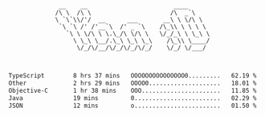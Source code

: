 <div align="center">
<pre><code>
 __    __                        ____      
/\ \  /\ \                      /\  _`\    
\ `\`\\/'/  __      ___       __\ \ \/\ \  
 `\ `\ /' /'__`\  /' _ `\    /\_\\ \ \ \ \ 
   `\ \ \/\ \ \.\_/\ \/\ \   \/_/_\ \ \_\ \
     \ \_\ \__/.\_\ \_\ \_\    /\_\\ \____/
      \/_/\/__/\/_/\/_/\/_/    \/_/ \/___/ 
                                           

</code></pre>

<!--START_SECTION:waka-->

```txt
TypeScript        8 hrs 37 mins   OOOOOOOOOOOOOOO0.........   62.19 %
Other             2 hrs 29 mins   OOOO0....................   18.01 %
Objective-C       1 hr 38 mins    OOO......................   11.85 %
Java              19 mins         0........................   02.29 %
JSON              12 mins         o........................   01.50 %
```

<!--END_SECTION:waka-->
